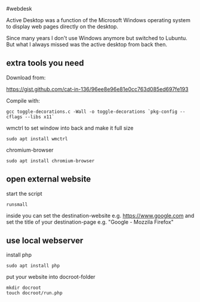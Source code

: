 #webdesk

Active Desktop was a function of the Microsoft Windows operating system to 
display web pages directly on the desktop.

Since many years I don't use Windows anymore but switched to Lubuntu. 
But what I always missed was the active desktop from back then.


##  extra tools you need

Download from:

https://gist.github.com/cat-in-136/96ee8e96e81e0cc763d085ed697fe193

Compile with:
 
	gcc toggle-decorations.c -Wall -o toggle-decorations `pkg-config --cflags --libs x11`
 

wmctrl to set window into back and make it full size
 
	sudo apt install wmctrl
	
chromium-browser

	sudo apt install chromium-browser
 
 ## open external website
 
 start the script 
 
	runsmall
	
inside you can set the destination-website e.g. https://www.google.com
and set the title of your destination-page e.g. "Google - Mozzila Firefox"

## use local webserver

install php

	sudo apt install php
	
put your website into docroot-folder

	mkdir docroot
	touch docroot/run.php
	

